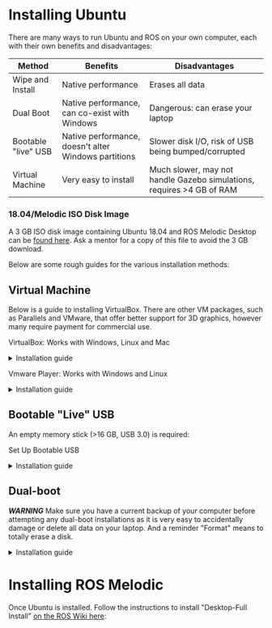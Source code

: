 # Installing Ubuntu

There are many ways to run Ubuntu and ROS on your own computer, each with their own benefits and disadvantages:

| Method        | Benefits | Disadvantages |
| ------------- | ------------- | ---------- |
| Wipe and Install | Native performance  | Erases all data           |
| Dual Boot  | Native performance, can co-exist with Windows  | Dangerous: can erase your laptop   |
| Bootable "live" USB  | Native performance, doesn't alter Windows partitions | Slower disk I/O, risk of USB being bumped/corrupted   |
| Virtual Machine   | Very easy to install | Much slower, may not handle Gazebo simulations, requires >4 GB of RAM |

### 18.04/Melodic ISO Disk Image
A 3 GB ISO disk image containing Ubuntu 18.04 and ROS Melodic Desktop can be [found here](https://drive.google.com/drive/folders/1qnYpG7GZATu9GLbctysO56Sh4IkWvczT). Ask a mentor for a copy of this file to avoid the 3 GB download. 

Below are some rough guides for the various installation methods:

## Virtual Machine

Below is a guide to installing VirtualBox. There are other VM packages, such as Parallels and VMware, that offer better support for 3D graphics, however many require payment for commercial use.

VirtualBox: Works with Windows, Linux and Mac

<details><summary>Installation guide</summary>
  
  Further details check:  https://www.virtualbox.org/manual/UserManual.html#gui-createvm

1. Download and install the VirtualBox 6.1.2 for your relevant platform from https://www.virtualbox.org/wiki/Downloads
2. Install the extension to enable USB and other functionalities from https://download.virtualbox.org/virtualbox/6.1.2/Oracle_VM_VirtualBox_Extension_Pack-6.1.2.vbox-extpack
3. In step 2, it will open up VirtualBox and ask permission to continue the installation. And continue to do so.
4. In VirtualBox, create a new VM for Ubuntu.
5. Choose the guest OS architecture: (64-bit, Ubuntu)
6. Select the amount of RAM (typically 50% of physical RAM)
7. Next, specify a virtual hard drive with a dynamically allocated one with at least 20GB.
8. Now, run your VM.
9. On the first run, select the Ubuntu ISO via First Start Wizard.
10. This will present you with the wizard to try or install Ubuntu in your VM. Select install.
11. Continue as you would normally to install Ubuntu, allowing it use the entire virtual disk
12. Once completed unmount the ISO and reboot
</details>

Vmware Player: Works with Windows and Linux

<details><summary>Installation guide</summary>
1. Download from https://www.vmware.com/au/products/workstation-player.html
2. Follow: https://www.linuxlookup.com/howto/install_vmware_workstation_or_vmware_player_bundle_file
    -For both you do not need to need to enter a license, just select free education version.
 
</details>


## Bootable "Live" USB

An empty memory stick (>16 GB, USB 3.0) is required:

Set Up Bootable USB
<details><summary>Installation guide</summary>
1.    Download the 18.04/Melodic ISO disk image linked above
2.    Plug USB 3.0 into your device
3.    Create the bootable disk
      - Windows - Utility program DiskPart
      - Ubuntu – Startup Disk Creator
      - Mac – Disk Creator
4.    Plug USB into device you wish to live boot
5.    Follow these instructions to live boot -> https://www.acronis.com/en-au/articles/usb-boot/

</details>

## Dual-boot

***WARNING*** 
Make sure you have a current backup of your computer before attempting any dual-boot installations as it is very easy to accidentally damage or delete all data on your laptop. And a reminder "Format" means to totally erase a disk.

<details><summary>Installation guide</summary>
-  Installation will vary depending on your intended device.
-  It is recommended to research thoroughly before attempting a dualboot setup.
  
</details>

# Installing ROS Melodic

Once Ubuntu is installed. Follow the instructions to install "Desktop-Full Install" [on the ROS Wiki here](http://wiki.ros.org/melodic/Installation/Ubuntu):
